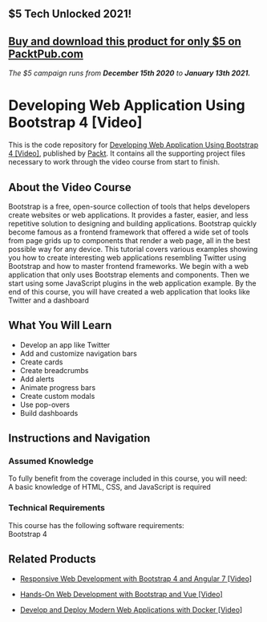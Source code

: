 ## $5 Tech Unlocked 2021!
[Buy and download this product for only $5 on PacktPub.com](https://www.packtpub.com/)
-----
*The $5 campaign         runs from __December 15th 2020__ to __January 13th 2021.__*

# Developing Web Application Using Bootstrap 4 [Video]
This is the code repository for [Developing Web Application Using Bootstrap 4 [Video]](https://www.packtpub.com/web-development/developing-web-application-using-bootstrap-4-video?utm_source=github&utm_medium=repository&utm_campaign=9781789135824), published by [Packt](https://www.packtpub.com/?utm_source=github). It contains all the supporting project files necessary to work through the video course from start to finish.
## About the Video Course
Bootstrap is a free, open-source collection of tools that helps developers create websites or web applications. It provides a faster, easier, and less repetitive solution to designing and building applications. Bootstrap quickly become famous as a frontend framework that offered a wide set of tools from page grids up to components that render a web page, all in the best possible way for any device.
This tutorial covers various examples showing you how to create interesting web applications resembling Twitter using Bootstrap and how to master frontend frameworks. We begin with a web application that only uses Bootstrap elements and components. Then we start using some JavaScript plugins in the web application example.
By the end of this course, you will have created a web application that looks like Twitter and a dashboard

<H2>What You Will Learn</H2>
<DIV class=book-info-will-learn-text>
<UL>
<LI>Develop an app like Twitter 
<LI>Add and customize navigation bars 
<LI>Create cards 
<LI>Create breadcrumbs 
<LI>Add alerts 
<LI>Animate progress bars 
<LI>Create custom modals 
<LI>Use pop-overs 
<LI>Build dashboards </LI></UL></DIV>

## Instructions and Navigation
### Assumed Knowledge
To fully benefit from the coverage included in this course, you will need:<br/>
A basic knowledge of HTML, CSS, and JavaScript is required
### Technical Requirements
This course has the following software requirements:<br/>
Bootstrap 4

## Related Products
* [Responsive Web Development with Bootstrap 4 and Angular 7 [Video]](https://www.packtpub.com/web-development/responsive-web-development-bootstrap-4-and-angular-7-video?utm_source=github&utm_medium=repository&utm_campaign=9781789615272)

* [Hands-On Web Development with Bootstrap and Vue [Video]](https://www.packtpub.com/web-development/hands-web-development-bootstrap-and-vue-video?utm_source=github&utm_medium=repository&utm_campaign=9781789950779)

* [Develop and Deploy Modern Web Applications with Docker [Video]](https://www.packtpub.com/application-development/develop-and-deploy-modern-web-applications-docker-video?utm_source=github&utm_medium=repository&utm_campaign=9781788999618)

